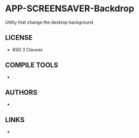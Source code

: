 # APP-SCREENSAVER-Backdrop
Utility that change the desktop background

## LICENSE
* BSD 3 Clauses

## COMPILE TOOLS
* 
 
## AUTHORS
* 

## LINKS
* 

